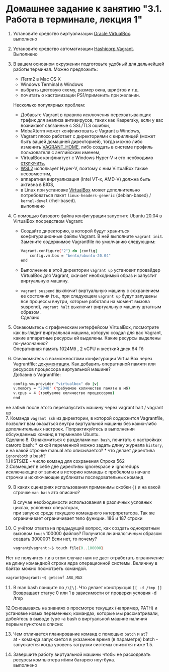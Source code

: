 # Домашнее задание к занятию "3.1. Работа в терминале, лекция 1"

1. Установите средство виртуализации [Oracle VirtualBox](https://www.virtualbox.org/).   
выполнено

2. Установите средство автоматизации [Hashicorp Vagrant](https://www.vagrantup.com/).  
Выполнено
3. В вашем основном окружении подготовьте удобный для дальнейшей работы терминал. Можно предложить:

	* iTerm2 в Mac OS X
	* Windows Terminal в Windows
	* выбрать цветовую схему, размер окна, шрифтов и т.д.
	* почитать о кастомизации PS1/применить при желании.

	Несколько популярных проблем:
    * Добавьте Vagrant в правила исключения перехватывающих трафик для анализа антивирусов, таких как Kaspersky, если у вас возникают связанные с SSL/TLS ошибки,
    * MobaXterm может конфликтовать с Vagrant в Windows,
    * Vagrant плохо работает с директориями с кириллицей (может быть вашей домашней директорией), тогда можно либо изменить [VAGRANT_HOME](https://www.vagrantup.com/docs/other/environmental-variables#vagrant_home), либо создать в системе профиль пользователя с английским именем,
    * VirtualBox конфликтует с Windows Hyper-V и его необходимо [отключить](https://www.vagrantup.com/docs/installation#windows-virtualbox-and-hyper-v),
    * [WSL2](https://docs.microsoft.com/ru-ru/windows/wsl/wsl2-faq#does-wsl-2-use-hyper-v-will-it-be-available-on-windows-10-home) использует Hyper-V, поэтому с ним VirtualBox также несовместим,
    * аппаратная виртуализация (Intel VT-x, AMD-V) должна быть активна в BIOS,
    * в Linux при установке [VirtualBox](https://www.virtualbox.org/wiki/Linux_Downloads) может дополнительно потребоваться пакет `linux-headers-generic` (debian-based) / `kernel-devel` (rhel-based).  
   выполнено
4. С помощью базового файла конфигурации запустите Ubuntu 20.04 в VirtualBox посредством Vagrant:

    * Создайте директорию, в которой будут храниться конфигурационные файлы Vagrant. В ней выполните `vagrant init`. Замените содержимое Vagrantfile по умолчанию следующим:

        ```bash
        Vagrant.configure("2") do |config|
            config.vm.box = "bento/ubuntu-20.04"
        end
        ```

    * Выполнение в этой директории `vagrant up` установит провайдер VirtualBox для Vagrant, скачает необходимый образ и запустит виртуальную машину.
    * `vagrant suspend` выключит виртуальную машину с сохранением ее состояния (т.е., при следующем `vagrant up` будут запущены все процессы внутри, которые работали на момент вызова suspend), `vagrant halt` выключит виртуальную машину штатным образом.  
    Сделано
5. Ознакомьтесь с графическим интерфейсом VirtualBox, посмотрите как выглядит виртуальная машина, которую создал для вас Vagrant, какие аппаратные ресурсы ей выделены. Какие ресурсы выделены по-умолчанию?  
  Оперативная память 1024Мб , 2 vCPU и жесткий диск 64 Гб
6. Ознакомьтесь с возможностями конфигурации VirtualBox через Vagrantfile: [документация](https://www.vagrantup.com/docs/providers/virtualbox/configuration.html). Как добавить оперативной памяти или ресурсов процессора виртуальной машине?    
   Добавив в Vagrantfile:  
   ```bash
   config.vm.provider "virtualbox" do |v|
   v.memory = "2048" (требуемое количество памяти в мб)
   v.cpus = 4 (требуемое количество процессоров)
   end
   ```
не забыв после этого перезапустить машину через vagrant halt / vagrant up  
7. Команда `vagrant ssh` из директории, в которой содержится Vagrantfile, позволит вам оказаться внутри виртуальной машины без каких-либо дополнительных настроек. Попрактикуйтесь в выполнении обсуждаемых команд в терминале Ubuntu.  
   Сделано
8. Ознакомиться с разделами `man bash`, почитать о настройках самого bash:
    * какой переменной можно задать длину журнала `history`, и на какой строчке manual это описывается?
    * что делает директива `ignoreboth` в bash?  
   1.HISTSIZE - число команд для сохранения Строка 562  
   2.Совмещает в себе две директивы ignorespace и ignoredups исключающие от записи  в историю команды с пробелом в начале строчки и исключающие дубликаты последовательных команд 
 
9. В каких сценариях использования применимы скобки `{}` и на какой строчке `man bash` это описано?  

   В случае необходимости использования в различных условных циклах, условных операторах,  
   при запуске среде текущего командного интерпретатора. Так же ограничивает ограничивает тело функции.
   186 и  187 строки
10. С учётом ответа на предыдущий вопрос, как создать однократным вызовом `touch` 100000 файлов? Получится ли аналогичным образом создать 300000? Если нет, то почему?  
    ```bash
    vagrant@vagrant:~$ touch file{0..100000}
    ```
   Нет не получится т.к в этом случае  нам не даст отработать ограничение на длину командной строки ядра операционной системы. 
Величину в байтах можно посмотреть командой.  
   ```bash
  vagrant@vagrant:~$ getconf ARG_MAX
   ```
11. В man bash поищите по `/\[\[`. Что делает конструкция `[[ -d /tmp ]]`  
Возвращает статус 0 или 1 в зависимости от проверки условия -d /tmp

12.Основываясь на знаниях о просмотре текущих (например, PATH) и установке новых переменных; командах, которые мы рассматривали, добейтесь в выводе type -a bash в виртуальной машине наличия первым пунктом в списке:

13. Чем отличается планирование команд с помощью `batch` и `at`?  
at - команда запускается в указанное время (в параметре)
batch - запускается когда уровень загрузки системы снизится ниже 1.5.

14. Завершите работу виртуальной машины чтобы не расходовать ресурсы компьютера и/или батарею ноутбука.  
выполнено